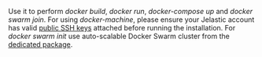 Use it to perform *docker build*, *docker run*, *docker-compose up* and *docker swarm join*. For using *docker-machine*, please ensure your Jelastic account has valid [public SSH keys](https://docs.jelastic.com/ssh-add-key) attached before running the installation. For *docker swarm init* use auto-scalable Docker Swarm cluster from the [dedicated package](https://github.com/jelastic-jps/docker-native/tree/master/docker-swarm).
